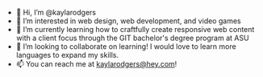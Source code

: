 - 👋 Hi, I’m @kaylarodgers
- 👀 I’m interested in web design, web development, and video games
- 🌱 I’m currently learning how to craftfully create responsive web content with a client focus through the GIT bachelor's degree program at ASU
- 💞️ I’m looking to collaborate on learning! I would love to learn more languages to expand my skills.
- 📫 You can reach me at kaylarodgers@hey.com! 

<!---
kaylarodgers/kaylarodgers is a ✨ special ✨ repository because its `README.md` (this file) appears on your GitHub profile.
You can click the Preview link to take a look at your changes.
--->
